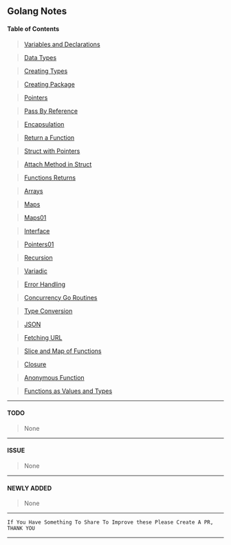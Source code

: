 ## Golang Notes

#### Table of Contents
>[Variables and Declarations](https://github.com/vindecodex/golang/blob/master/variables_and_declarations/main.go)

>[Data Types](https://github.com/vindecodex/golang/blob/master/data_types/main.go)

>[Creating Types](https://github.com/vindecodex/golang/blob/master/creating_types/main.go)

>[Creating Package](https://github.com/vindecodex/golang/tree/master/creating_package)

>[Pointers](https://github.com/vindecodex/golang/blob/master/pointers/main.go)

>[Pass By Reference](https://github.com/vindecodex/golang/blob/master/passbyreference/main.go)

>[Encapsulation](https://github.com/vindecodex/golang/blob/master/encapsulation/main.go)

>[Return a Function](https://github.com/vindecodex/golang/blob/master/return_a_function/main.go)

>[Struct with Pointers](https://github.com/vindecodex/golang/blob/master/struct_with_pointers/main.go)

>[Attach Method in Struct](https://github.com/vindecodex/golang/blob/master/attach_methods_in_struct/main.go)

>[Functions Returns](https://github.com/vindecodex/golang/blob/master/functions_returns/main.go)

>[Arrays](https://github.com/vindecodex/golang/blob/master/array/main.go)

>[Maps](https://github.com/vindecodex/golang/blob/master/maps/main.go)

>[Maps01](https://github.com/vindecodex/golang/blob/master/maps01/main.go)

>[Interface](https://github.com/vindecodex/golang/blob/master/interface/main.go)

>[Pointers01](https://github.com/vindecodex/golang/blob/master/pointers01/main.go)

>[Recursion](https://github.com/vindecodex/golang/blob/master/recursion/main.go)

>[Variadic](https://github.com/vindecodex/golang/blob/master/variadic/main.go)

>[Error Handling](https://github.com/vindecodex/golang/blob/master/error_handling/main.go)

>[Concurrency Go Routines](https://github.com/vindecodex/golang/blob/master/concurrency_go_routines/main.go)

>[Type Conversion](https://github.com/vindecodex/golang/blob/master/type_conversion/main.go)

>[JSON](https://github.com/vindecodex/golang/blob/master/json/main.go)

>[Fetching URL](https://github.com/vindecodex/golang/blob/master/fetching_url/main.go)

>[Slice and Map of Functions](https://github.com/vindecodex/golang/blob/master/slice_and_map_of_functions/main.go)

>[Closure](https://github.com/vindecodex/golang/blob/master/closure/main.go)

>[Anonymous Function](https://github.com/vindecodex/golang/blob/master/anonymous_function/main.go)

>[Functions as Values and Types](https://github.com/vindecodex/golang/blob/master/functions_as_values_and_types/main.go)

***

#### TODO

> None

***

#### ISSUE

> None

***

#### NEWLY ADDED

> None

***

```
If You Have Something To Share To Improve these Please Create A PR, THANK YOU
```
***